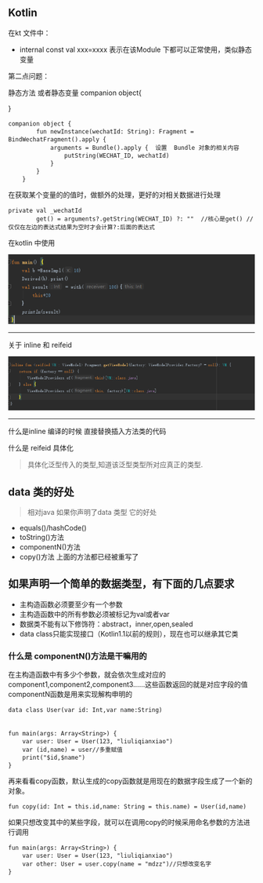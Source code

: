 ## Kotlin

在kt 文件中：
* internal const val xxx=xxxx  表示在该Module 下都可以正常使用，类似静态变量


第二点问题：

静态方法 或者静态变量
companion  object{

}

```
companion object {
        fun newInstance(wechatId: String): Fragment = BindWechatFragment().apply {
            arguments = Bundle().apply {  设置  Bundle 对象的相关内容
                putString(WECHAT_ID, wechatId)
            }
        }
    }
```

在获取某个变量的的值时，做额外的处理，更好的对相关数据进行处理
```
private val _wechatId
        get() = arguments?.getString(WECHAT_ID) ?: ""  //核心是get() //仅仅在左边的表达式结果为空时才会计算?:后面的表达式
```

在kotlin 中使用

![kotlin中width的使用](https://github.com/flowerflowerflower/kotlinLearndemo/blob/master/learnenglis/source/image/1560409327.jpg?raw=true)

----------


关于 inline 和 reifeid



![kotlin中width的使用](https://github.com/flowerflowerflower/kotlinLearndemo/blob/master/learnenglis/source/image/1560410381.jpg?raw=true)

----------
什么是inline  编译的时候 直接替换插入方法类的代码

什么是 reifeid  具体化


>具体化泛型传入的类型,知道该泛型类型所对应真正的类型.


## data 类的好处
> 相对java 如果你声明了data 类型 它的好处
 * equals()/hashCode()
 * toString()方法
 * componentN()方法
 * copy()方法
 上面的方法都已经被重写了

 
## 如果声明一个简单的数据类型，有下面的几点要求
  * 主构造函数必须要至少有一个参数
  * 主构造函数中的所有参数必须被标记为val或者var
  * 数据类不能有以下修饰符：abstract，inner,open,sealed
  * data class只能实现接口（Kotlin1.1以前的规则），现在也可以继承其它类

### 什么是  componentN()方法是干嘛用的
在主构造函数中有多少个参数，就会依次生成对应的component1,component2,component3……这些函数返回的就是对应字段的值
componentN函数是用来实现解构申明的

```
data class User(var id: Int,var name:String) 


fun main(args: Array<String>) {
    var user: User = User(123, "liuliqianxiao")
    var (id,name) = user//多重赋值
    print("$id,$name")
}
```

再来看看copy函数，默认生成的copy函数就是用现在的数据字段生成了一个新的对象。
```
fun copy(id: Int = this.id,name: String = this.name) = User(id,name)
```

如果只想改变其中的某些字段，就可以在调用copy的时候采用命名参数的方法进行调用

```
fun main(args: Array<String>) {
    var user: User = User(123, "liuliqianxiao")
    var other: User = user.copy(name = "mdzz")//只想改变名字
}
```






